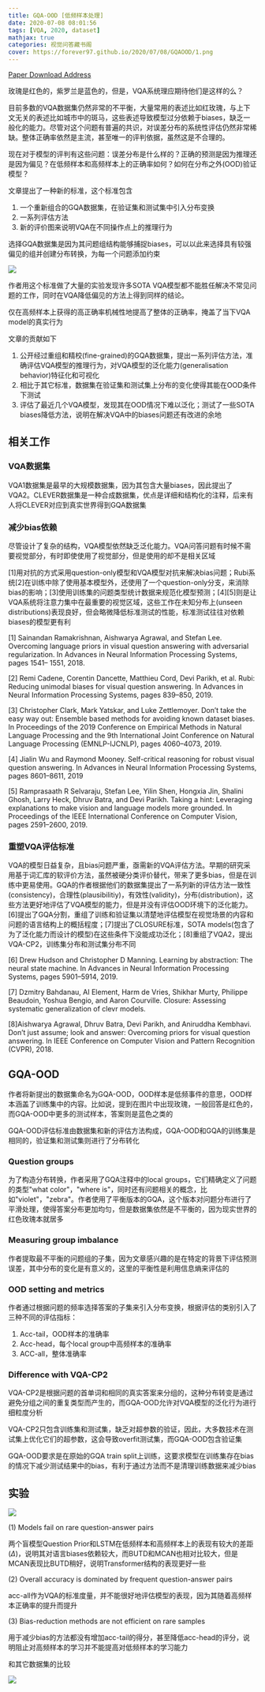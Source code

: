 ```yaml
---
title: GQA-OOD [低频样本处理]
date: 2020-07-08 08:01:56
tags: [VQA, 2020, dataset]
mathjax: true
categories: 视觉问答藏书阁
cover: https://forever97.github.io/2020/07/08/GQAOOD/1.png
---
```

[Paper Download Address](https://arxiv.org/abs/2006.05121)

玫瑰是红色的，紫罗兰是蓝色的，但是，VQA系统理应期待他们是这样的么？

目前多数的VQA数据集仍然非常的不平衡，大量常用的表述比如红玫瑰，与上下文无关的表述比如城市中的斑马，这些表述导致模型过分依赖于biases，缺乏一般化的能力。尽管对这个问题有普遍的共识，对误差分布的系统性评估仍然非常稀缺。整体正确率依然是主流，甚至唯一的评判依据，虽然这是不合理的。

现在对于模型的评判有这些问题：误差分布是什么样的？正确的预测是因为推理还是因为偏见？在低频样本和高频样本上的正确率如何？如何在分布之外(OOD)验证模型？

文章提出了一种新的标准，这个标准包含

1. 一个重新组合的GQA数据集，在验证集和测试集中引入分布变换
2. 一系列评估方法
3. 新的评价图来说明VQA在不同操作点上的推理行为

选择GQA数据集是因为其问题组结构能够捕捉biases，可以以此来选择具有较强偏见的组并创建分布转换，为每一个问题添加约束

![](1.png)

作者用这个标准做了大量的实验发现许多SOTA VQA模型都不能胜任解决不常见问题的工作，同时在VQA降低偏见的方法上得到同样的结论。

仅在高频样本上获得的高正确率机械性地提高了整体的正确率，掩盖了当下VQA model的真实行为

文章的贡献如下

1. 公开经过重组和精校(fine-grained)的GQA数据集，提出一系列评估方法，准确评估VQA模型的推理行为，对VQA模型的泛化能力(generalisation behavior)特征化和可视化
2. 相比于其它标准，数据集在验证集和测试集上分布的变化使得其能在OOD条件下测试
3. 评估了最近几个VQA模型，发现其在OOD情况下难以泛化；测试了一些SOTA biases降低方法，说明在解决VQA中的biases问题还有改进的余地

## 相关工作

### VQA数据集

VQA1数据集是最早的大规模数据集，因为其包含大量biases，因此提出了VQA2。CLEVER数据集是一种合成数据集，优点是详细和结构化的注释，后来有人将CLEVER对应到真实世界得到GQA数据集

### 减少bias依赖

尽管设计了复杂的结构，VQA模型依然缺乏泛化能力。VQA问答问题有时候不需要视觉部分，有时即使使用了视觉部分，但是使用的却不是相关区域

[1]用对抗的方式采用question-only模型和VQA模型对抗来解决bias问题；Rubi系统[2]在训练中除了使用基本模型外，还使用了一个question-only分支，来消除bias的影响；[3]使用训练集的问题类型统计数据来规范化模型预测；[4][5]则是让VQA系统将注意力集中在最重要的视觉区域，这些工作在未知分布上(unseen distributions)表现良好，但会略微降低标准测试的性能，标准测试往往对依赖biases的模型更有利

[1] Sainandan Ramakrishnan, Aishwarya Agrawal, and Stefan Lee. Overcoming language priors in visual question answering with adversarial regularization. In Advances in Neural Information Processing Systems, pages 1541– 1551, 2018.

[2] Remi Cadene, Corentin Dancette, Matthieu Cord, Devi Parikh, et al. Rubi: Reducing unimodal biases for visual question answering. In Advances in Neural Information Processing Systems, pages 839–850, 2019.

[3] Christopher Clark, Mark Yatskar, and Luke Zettlemoyer. Don’t take the easy way out: Ensemble based methods for avoiding known dataset biases. In Proceedings of the 2019 Conference on Empirical Methods in Natural Language Processing and the 9th International Joint Conference on Natural Language Processing (EMNLP-IJCNLP), pages
4060–4073, 2019.

[4] Jialin Wu and Raymond Mooney. Self-critical reasoning for robust visual question answering. In Advances in Neural Information Processing Systems, pages 8601–8611, 2019

[5] Ramprasaath R Selvaraju, Stefan Lee, Yilin Shen, Hongxia Jin, Shalini Ghosh, Larry Heck, Dhruv Batra, and Devi Parikh. Taking a hint: Leveraging explanations to make vision and language models more grounded. In Proceedings of the IEEE International Conference on Computer Vision, pages 2591–2600, 2019.

### 重塑VQA评估标准

VQA的模型日益复杂，且bias问题严重，亟需新的VQA评估方法。早期的研究采用基于词汇库的软评价方法，虽然被硬分类评价替代，带来了更多bias，但是在训练中更易使用。GQA的作者根据他们的数据集提出了一系列新的评估方法一致性(consistency)，合理性(plausibilitiy)，有效性(validity)，分布(distribution)，这些方法更好地评估了VQA模型的能力，但是并没有评估OOD环境下的泛化能力。[6]提出了GQA分割，重组了训练和验证集以清楚地评估模型在视觉场景的内容和问题的语言结构上的概括程度；[7]提出了CLOSURE标准，SOTA models(包含了为了泛化能力而设计的模型)在这些条件下没能成功泛化；[8]重组了VQA2，提出VQA-CP2，训练集分布和测试集分布不同

[6] Drew Hudson and Christopher D Manning. Learning by abstraction: The neural state machine. In Advances in Neural Information Processing Systems, pages 5901–5914, 2019.

[7] Dzmitry Bahdanau, AI Element, Harm de Vries, Shikhar Murty, Philippe Beaudoin, Yoshua Bengio, and Aaron Courville. Closure: Assessing systematic generalization of clevr models.

[8]Aishwarya Agrawal, Dhruv Batra, Devi Parikh, and Aniruddha Kembhavi. Don’t just assume; look and answer: Overcoming priors for visual question answering. In IEEE Conference on Computer Vision and Pattern Recognition (CVPR), 2018.

## GQA-OOD

作者将新提出的数据集命名为GQA-OOD，OOD样本是低频事件的意思，OOD样本涵盖了训练集中的内容。比如说，提到在图片中出现玫瑰，一般回答是红色的，而GQA-OOD中更多的测试样本，答案则是蓝色之类的

GQA-OOD评估标准由数据集和新的评估方法构成，GQA-OOD和GQA的训练集是相同的，验证集和测试集则进行了分布转化

### Question groups

为了构造分布转换，作者采用了GQA注释中的local groups，它们精确定义了问题的类型"what color"，"where is"，同时还有问题相关的概念，比如"violet"，"zebra"。作者使用了平衡版本的GQA，这个版本对问题分布进行了平滑处理，使得答案分布更加均匀，但是数据集依然是不平衡的，因为现实世界的红色玫瑰本就居多

### Measuring group imbalance

作者提取最不平衡的问题组的子集，因为文章感兴趣的是在特定的背景下评估预测误差，其中分布的变化是有意义的，这里的平衡性是利用信息熵来评估的

### OOD setting and metrics

作者通过根据问题的频率选择答案的子集来引入分布变换，根据评估的类别引入了三种不同的评估指标：

1. Acc-tail，OOD样本的准确率
2. Acc-head，每个local group中高频样本的准确率
3. ACC-all，整体准确率

### Difference with VQA-CP2

VQA-CP2是根据问题的首单词和相同的真实答案来分组的，这种分布转变是通过避免分组之间的重复类型而产生的，而GQA-OOD允许对VQA模型的泛化行为进行细粒度分析

VQA-CP2只包含训练集和测试集，缺乏对超参数的验证，因此，大多数技术在测试集上优化它们的超参数，这会导致overfit测试集，而GQA-OOD包含验证集

GQA-OOD要求是在原始的GQA train split上训练，这要求模型在训练集存在bias的情况下减少测试结果中的bias，有利于通过方法而不是清理训练数据来减少bias

## 实验

![](2.png)

(1) Models fail on rare question-answer pairs

两个盲模型Question Prior和LSTM在低频样本和高频样本上的表现有较大的差距($\Delta$)，说明其对语言biases依赖较大，而BUTD和MCAN也相对比较大，但是MCAN表现比BUTD稍好，说明Transformer结构的表现更好一些

(2) Overall accuracy is dominated by frequent question-answer pairs

acc-all作为VQA的标准度量，并不能很好地评估模型的表现，因为其随着高频样本正确率的提升而提升

(3) Bias-reduction methods are not efficient on rare samples

用于减少bias的方法都没有增加acc-tail的得分，甚至降低acc-head的评分，说明阻止对高频样本的学习并不能提高对低频样本的学习能力

和其它数据集的比较

![](3.png)








